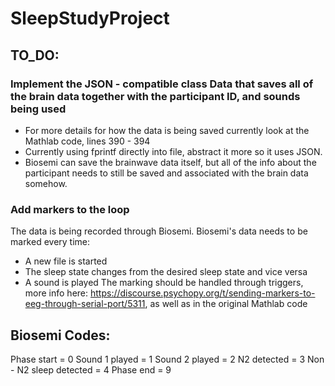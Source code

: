 # SleepStudyProject

## TO_DO:
### Implement the JSON - compatible class Data that saves all of the brain data together with the participant ID, and sounds being used
 - For more details for how the data is being saved currently look at the Mathlab code, lines 390 - 394
 - Currently using fprintf directly into file, abstract it more so it uses JSON.
 - Biosemi can save the brainwave data itself, but all of the info about the participant needs to still be saved and associated with the brain data somehow.

### Add markers to the loop
The data is being recorded through Biosemi. Biosemi's data needs to be marked every time:
- A new file is started
- The sleep state changes from the desired sleep state and vice versa
- A sound is played
The marking should be handled through triggers, more info here: https://discourse.psychopy.org/t/sending-markers-to-eeg-through-serial-port/5311, as well as in the original Mathlab code

## Biosemi Codes:
Phase start = 0
Sound 1 played = 1
Sound 2 played = 2
N2 detected = 3
Non - N2 sleep detected = 4
Phase end = 9
